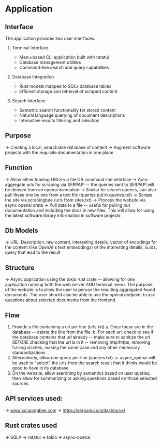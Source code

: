 # Application 

## Interface

The application provides two user interfaces:

1. Terminal Interface
   - Menu-based CLI application built with ratatui
   - Database management utilities
   - Command-line search and query capabilities

2. Database Integration
   - Rust models mapped to SQLx database tables
   - Efficient storage and retrieval of scraped content

3. Search Interface
   - Semantic search functionality for stored content
   - Natural language querying of document descriptions
   - Interactive results filtering and selection

## Purpose
-> Creating a local, searchable database of content
-> Augment software projects with the requisite documentation in one place

## Function
-> Allow either loading URLS via file OR command line interface
-> Auto-aggregate urls for scraping via SERPAPI -- the queries sent to SERPAPI will be derived from an openai invocation
-> Similar for search queries, can also pull these one by one from a text file (queries put in queries.txt)
-> Scrape the site via scrapingbee (urls from sites.txt) 
-> Process the website via async openai crate
-> Pull data to a file -- useful for pulling out documentation and including the docs in new files. This will allow for using the latest software library information in software projects


## Db Models
-> URL, Description, raw content, interesting details, vector of encodings for the content (like OpenAI's text embeddings) of the interesting details, uuids, query that lead to the result

## Structure
-> Async application using the tokio rust crate -- allowing for one application running both the web server AND terminal menu. The purpose of the website is to allow the user to peruse the resulting aggregated found documents. The user should also be able to use the openai endpoint to ask questions about selected documents from the frontend.

## Flow
1. Provide a file containing a url per line (urls.txt)
    a. Once these are in the database -- delete the line from the file.
    b. For each url, check to see if the database contains that url already -- make sure to sanitize the url BEFORE checking that the url is in it -- removing http/https, removing trailing slashes, making the same case and any other necessary standardizations
2. Alternatively, allow one query per line (queries.txt).
    a. async_openai will be used to "select" the urls from the search result that it thinks would be good to have in its database
2. On the website, allow searching by semantics based on user queries, then allow for summarizing or asking questions based on those selected sources.


## API services used:
-> www.scrapingbee.com
-> https://serpapi.com/dashboard 

## Rust crates used
-> SQLX
-> ratatui
-> tokio
-> async-openai
